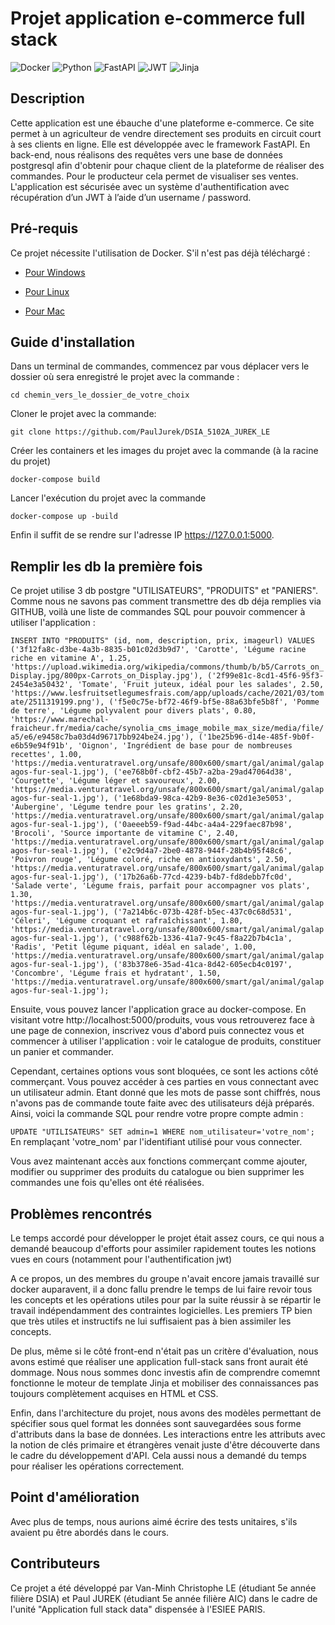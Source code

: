 
# Projet application e-commerce full stack

![Docker](https://img.shields.io/badge/docker-%230db7ed.svg?style=for-the-badge&logo=docker&logoColor=white)
![Python](https://img.shields.io/badge/python-3670A0?style=for-the-badge&logo=python&logoColor=ffdd54)
![FastAPI](https://img.shields.io/badge/FastAPI-005571?style=for-the-badge&logo=fastapi)
![JWT](https://img.shields.io/badge/JWT-black?style=for-the-badge&logo=JSON%20web%20tokens)
![Jinja](https://img.shields.io/badge/jinja-white.svg?style=for-the-badge&logo=jinja&logoColor=black)


## Description
Cette application est une ébauche d'une plateforme e-commerce. Ce site permet à un agriculteur de vendre directement ses produits en circuit court à ses clients en ligne. Elle est développée avec le framework FastAPI. En back-end, nous réalisons des requêtes vers une base de données postgresql afin d'obtenir pour chaque client de la plateforme de réaliser des commandes. Pour le producteur cela permet de visualiser ses ventes. L'application est sécurisée avec un système d'authentification avec récupération d’un JWT à l’aide d’un username / password.

## Pré-requis
Ce projet nécessite l'utilisation de Docker. S'il n'est pas déjà téléchargé :

* [Pour Windows](https://docs.docker.com/desktop/install/windows-install/)

* [Pour Linux](https://docs.docker.com/desktop/install/linux-install/)

* [Pour Mac](https://docs.docker.com/desktop/install/mac-install/)


## Guide d'installation
Dans un terminal de commandes, commencez par vous déplacer vers le dossier où sera enregistré le projet avec la commande :

``
cd chemin_vers_le_dossier_de_votre_choix
``

Cloner le projet avec la commande:

``
git clone https://github.com/PaulJurek/DSIA_5102A_JUREK_LE
``

Créer les containers et les images du projet avec la commande (à la racine du projet)

``
docker-compose build 
``

Lancer  l'exécution du projet avec la commande 

``
docker-compose up -build
``

Enfin il suffit de se rendre sur l'adresse IP https://127.0.0.1:5000.

## Remplir les db la première fois

Ce projet utilise 3 db postgre "UTILISATEURS", "PRODUITS" et "PANIERS". Comme nous ne savons pas comment transmettre des db déja remplies via GITHUB, voilà une liste de commandes SQL pour pouvoir commencer à utiliser l'application : 

``
INSERT INTO "PRODUITS" (id, nom, description, prix, imageurl) VALUES
('3f12fa8c-d3be-4a3b-8835-b01c02d3b9d7', 'Carotte', 'Légume racine riche en vitamine A', 1.25, 'https://upload.wikimedia.org/wikipedia/commons/thumb/b/b5/Carrots_on_Display.jpg/800px-Carrots_on_Display.jpg'),
('2f99e81c-8cd1-45f6-95f3-2454e3a50432', 'Tomate', 'Fruit juteux, idéal pour les salades', 2.50, 'https://www.lesfruitsetlegumesfrais.com/app/uploads/cache/2021/03/tomate/2511319199.png'),
('f5e0c75e-bf72-46f9-bf5e-88a63bfe5b8f', 'Pomme de terre', 'Légume polyvalent pour divers plats', 0.80, 'https://www.marechal-fraicheur.fr/media/cache/synolia_cms_image_mobile_max_size/media/file/a5/e6/e9458c7ba03d4d96717bb924be24.jpg'),
('1be25b96-d14e-485f-9b0f-e6b59e94f91b', 'Oignon', 'Ingrédient de base pour de nombreuses recettes', 1.00, 'https://media.venturatravel.org/unsafe/800x600/smart/gal/animal/galapagos-fur-seal-1.jpg'),
('ee768b0f-cbf2-45b7-a2ba-29ad47064d38', 'Courgette', 'Légume léger et savoureux', 2.00, 'https://media.venturatravel.org/unsafe/800x600/smart/gal/animal/galapagos-fur-seal-1.jpg'),
('1e68bda9-98ca-42b9-8e36-c02d1e3e5053', 'Aubergine', 'Légume tendre pour les gratins', 2.20, 'https://media.venturatravel.org/unsafe/800x600/smart/gal/animal/galapagos-fur-seal-1.jpg'),
('0aeeeb59-f9ad-44bc-a4a4-229faec87b98', 'Brocoli', 'Source importante de vitamine C', 2.40, 'https://media.venturatravel.org/unsafe/800x600/smart/gal/animal/galapagos-fur-seal-1.jpg'),
('e2c9d4a7-2be0-4878-944f-28b4b95f48c6', 'Poivron rouge', 'Légume coloré, riche en antioxydants', 2.50, 'https://media.venturatravel.org/unsafe/800x600/smart/gal/animal/galapagos-fur-seal-1.jpg'),
('17b26a6b-77cd-4239-b4b7-fd8debb7fc0d', 'Salade verte', 'Légume frais, parfait pour accompagner vos plats', 1.30, 'https://media.venturatravel.org/unsafe/800x600/smart/gal/animal/galapagos-fur-seal-1.jpg'),
('7a214b6c-073b-428f-b5ec-437c0c68d531', 'Céleri', 'Légume croquant et rafraîchissant', 1.80, 'https://media.venturatravel.org/unsafe/800x600/smart/gal/animal/galapagos-fur-seal-1.jpg'),
('c988f62b-1336-41a7-9c45-f8a22b7b4c1a', 'Radis', 'Petit légume piquant, idéal en salade', 1.00, 'https://media.venturatravel.org/unsafe/800x600/smart/gal/animal/galapagos-fur-seal-1.jpg'),
('83b378e6-35ad-41ca-8d42-605ecb4c0197', 'Concombre', 'Légume frais et hydratant', 1.50, 'https://media.venturatravel.org/unsafe/800x600/smart/gal/animal/galapagos-fur-seal-1.jpg');
``

Ensuite, vous pouvez lancer l'application grace au docker-compose. En visitant votre http://localhost:5000/produits, vous vous retrouverez face à une page de connexion, inscrivez vous d'abord puis connectez vous et commencer à utiliser l'application : voir le catalogue de produits, constituer un panier et commander.

Cependant, certaines options vous sont bloquées, ce sont les actions côté commerçant. Vous pouvez accéder à ces parties en vous connectant avec un utilisateur admin.
Etant donné que les mots de passe sont chiffrés, nous n'avons pas de commande toute faite avec des utilisateurs déjà préparés. Ainsi, voici la commande SQL pour rendre votre propre compte admin : 

``
UPDATE "UTILISATEURS" SET admin=1 WHERE nom_utilisateur='votre_nom';
``
En remplaçant 'votre_nom' par l'identifiant utilisé pour vous connecter.

Vous avez maintenant accès aux fonctions commerçant comme ajouter, modifier ou supprimer des produits du catalogue ou bien supprimer les commandes une fois qu'elles ont été réalisées.

## Problèmes rencontrés

Le temps accordé pour développer le projet était assez cours, ce qui nous a demandé beaucoup d'efforts pour assimiler rapidement toutes les notions vues en cours (notamment pour l'authentification jwt) 

A ce propos, un des membres du groupe n'avait encore jamais travaillé sur docker auparavent, il a donc fallu prendre le temps de lui faire revoir tous les concepts et les opérations utiles pour par la suite réussir à se répartir le travail indépendamment des contraintes logicielles. Les premiers TP bien que très utiles et instructifs ne lui suffisaient pas à bien assimiler les concepts.

De plus, même si le côté front-end n'était pas un critère d'évaluation, nous avons estimé que réaliser une application full-stack sans front aurait été dommage. Nous nous sommes donc investis afin de comprendre comemnt fonctionne le moteur de template Jinja et mobiliser des connaissances pas toujours complètement acquises en HTML et CSS.

Enfin, dans l'architecture du projet, nous avons des modèles permettant de spécifier sous quel format les données sont sauvegardées sous forme d'attributs dans la base de données. Les interactions entre les attributs avec la notion de clés primaire et étrangères venait juste d'être découverte dans le cadre du développement d'API. Cela aussi nous a demandé du temps pour réaliser les opérations correctement.

## Point d'amélioration

Avec plus de temps, nous aurions aimé écrire des tests unitaires, s'ils avaient pu être abordés dans le cours.

## Contributeurs

Ce projet a été développé par Van-Minh Christophe LE (étudiant 5e année filière DSIA) et Paul JUREK (étudiant 5e année filière AIC) dans le cadre de l'unité "Application full stack data" dispensée à l'ESIEE PARIS.
